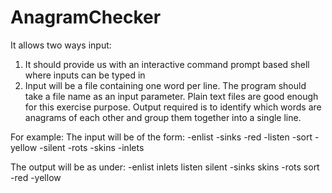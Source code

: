 # AnagramChecker
It allows two ways input:
1. It should provide us with an interactive command prompt based shell where inputs can be typed in
2. Input will be a file containing one word per line. The program should take a file name as an input parameter.   Plain text files are good enough for this exercise purpose.
Output required is to identify which words are anagrams of each other and group them together into a single line.

For example:
The input will be of the form:
  -enlist
  -sinks
  -red
  -listen
  -sort
  -yellow
  -silent
  -rots
  -skins
  -inlets

The output will be as under:
  -enlist inlets listen silent
  -sinks skins
  -rots sort
  -red
  -yellow


